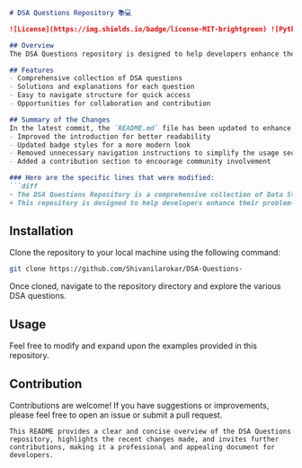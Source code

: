 ```markdown
# DSA Questions Repository 📚💻

![License](https://img.shields.io/badge/license-MIT-brightgreen) ![Python](https://img.shields.io/badge/python-3.8%2B-blue)

## Overview
The DSA Questions repository is designed to help developers enhance their problem-solving skills through a wide array of Data Structures and Algorithms (DSA) questions.

## Features
- Comprehensive collection of DSA questions
- Solutions and explanations for each question
- Easy to navigate structure for quick access
- Opportunities for collaboration and contribution

## Summary of the Changes
In the latest commit, the `README.md` file has been updated to enhance clarity and provide a more streamlined experience for users. The following changes were made:
- Improved the introduction for better readability
- Updated badge styles for a more modern look
- Removed unnecessary navigation instructions to simplify the usage section
- Added a contribution section to encourage community involvement

### Here are the specific lines that were modified:
```diff
- The DSA Questions Repository is a comprehensive collection of Data Structures and Algorithms questions aimed at helping developers enhance their problem-solving skills.
+ This repository is designed to help developers enhance their problem-solving skills through a wide array of DSA questions.
```

## Installation
Clone the repository to your local machine using the following command:
```bash
git clone https://github.com/Shivanilarokar/DSA-Questions-
```
Once cloned, navigate to the repository directory and explore the various DSA questions.

## Usage
Feel free to modify and expand upon the examples provided in this repository.

## Contribution
Contributions are welcome! If you have suggestions or improvements, please feel free to open an issue or submit a pull request.

```
This README provides a clear and concise overview of the DSA Questions repository, highlights the recent changes made, and invites further contributions, making it a professional and appealing document for developers.
```